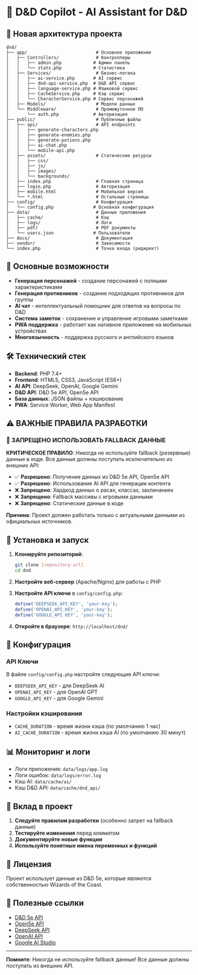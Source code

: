 # 🎲 D&D Copilot - AI Assistant for D&D

## 📁 Новая архитектура проекта

```
dnd/
├── app/                          # Основное приложение
│   ├── Controllers/              # Контроллеры
│   │   ├── admin.php            # Админ панель
│   │   └── stats.php            # Статистика
│   ├── Services/                 # Бизнес-логика
│   │   ├── ai-service.php       # AI сервис
│   │   ├── dnd-api-service.php  # D&D API сервис
│   │   ├── language-service.php # Языковой сервис
│   │   ├── CacheService.php     # Кэш сервис
│   │   └── CharacterService.php # Сервис персонажей
│   ├── Models/                   # Модели данных
│   └── Middleware/               # Промежуточное ПО
│       └── auth.php             # Авторизация
├── public/                       # Публичные файлы
│   ├── api/                      # API endpoints
│   │   ├── generate-characters.php
│   │   ├── generate-enemies.php
│   │   ├── generate-potions.php
│   │   ├── ai-chat.php
│   │   └── mobile-api.php
│   ├── assets/                   # Статические ресурсы
│   │   ├── css/
│   │   ├── js/
│   │   ├── images/
│   │   └── backgrounds/
│   ├── index.php                 # Главная страница
│   ├── login.php                 # Авторизация
│   ├── mobile.html               # Мобильная версия
│   └── *.html                    # Остальные страницы
├── config/                       # Конфигурация
│   └── config.php               # Основная конфигурация
├── data/                         # Данные приложения
│   ├── cache/                    # Кэш
│   ├── logs/                     # Логи
│   ├── pdf/                      # PDF документы
│   └── users.json               # Пользователи
├── docs/                         # Документация
├── vendor/                       # Зависимости
└── index.php                     # Точка входа (редирект)
```

## 🚀 Основные возможности

- **Генерация персонажей** - создание персонажей с полными характеристиками
- **Генерация противников** - создание подходящих противников для группы
- **AI чат** - интеллектуальный помощник для ответов на вопросы по D&D
- **Система заметок** - сохранение и управление игровыми заметками
- **PWA поддержка** - работает как нативное приложение на мобильных устройствах
- **Многоязычность** - поддержка русского и английского языков

## 🛠️ Технический стек

- **Backend**: PHP 7.4+
- **Frontend**: HTML5, CSS3, JavaScript (ES6+)
- **AI API**: DeepSeek, OpenAI, Google Gemini
- **D&D API**: D&D 5e API, Open5e API
- **База данных**: JSON файлы + кэширование
- **PWA**: Service Worker, Web App Manifest

## ⚠️ ВАЖНЫЕ ПРАВИЛА РАЗРАБОТКИ

### 🚫 ЗАПРЕЩЕНО ИСПОЛЬЗОВАТЬ FALLBACK ДАННЫЕ

**КРИТИЧЕСКОЕ ПРАВИЛО**: Никогда не используйте fallback (резервные) данные в коде. Все данные должны поступать исключительно из внешних API:

- ✅ **Разрешено**: Получение данных из D&D 5e API, Open5e API
- ✅ **Разрешено**: Использование AI API для генерации контента
- ❌ **Запрещено**: Хардкод данных о расах, классах, заклинаниях
- ❌ **Запрещено**: Fallback массивы с игровыми данными
- ❌ **Запрещено**: Статические данные в коде

**Причина**: Проект должен работать только с актуальными данными из официальных источников.

## 🚀 Установка и запуск

1. **Клонируйте репозиторий**:
   ```bash
   git clone [repository-url]
   cd dnd
   ```

2. **Настройте веб-сервер** (Apache/Nginx) для работы с PHP

3. **Настройте API ключи** в `config/config.php`:
   ```php
   define('DEEPSEEK_API_KEY', 'your-key');
   define('OPENAI_API_KEY', 'your-key');
   define('GOOGLE_API_KEY', 'your-key');
   ```

4. **Откройте в браузере**: `http://localhost/dnd/`

## 🔧 Конфигурация

### API Ключи

В файле `config/config.php` настройте следующие API ключи:

- `DEEPSEEK_API_KEY` - для DeepSeek AI
- `OPENAI_API_KEY` - для OpenAI GPT
- `GOOGLE_API_KEY` - для Google Gemini

### Настройки кэширования

- `CACHE_DURATION` - время жизни кэша (по умолчанию 1 час)
- `AI_CACHE_DURATION` - время жизни кэша AI (по умолчанию 30 минут)

## 📊 Мониторинг и логи

- Логи приложения: `data/logs/app.log`
- Логи ошибок: `data/logs/error.log`
- Кэш AI: `data/cache/ai/`
- Кэш D&D API: `data/cache/dnd_api/`

## 🤝 Вклад в проект

1. **Следуйте правилам разработки** (особенно запрет на fallback данные)
2. **Тестируйте изменения** перед коммитом
3. **Документируйте новые функции**
4. **Используйте понятные имена переменных и функций**

## 📄 Лицензия

Проект использует данные из D&D 5e, которые являются собственностью Wizards of the Coast.

## 🔗 Полезные ссылки

- [D&D 5e API](https://www.dnd5eapi.co/)
- [Open5e API](https://open5e.com/)
- [DeepSeek API](https://platform.deepseek.com/)
- [OpenAI API](https://platform.openai.com/)
- [Google AI Studio](https://aistudio.google.com/)

---

**Помните**: Никогда не используйте fallback данные! Все данные должны поступать из внешних API.
